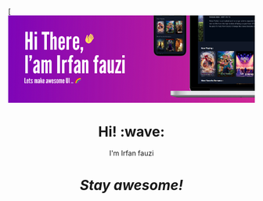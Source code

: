 [![Social banner for irfan fauzi](https://raw.githubusercontent.com/irfan-fauzi/irfan-fauzi/main/header-m.png)
<h1 align='center'> Hi! :wave:</h1>
<p align='center'>
I'm Irfan fauzi
</p>
<h1 align='center'><i>Stay awesome!</i></h1>



